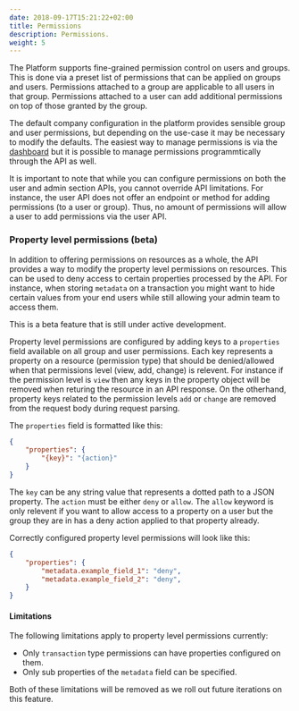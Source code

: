 ```yaml
---
date: 2018-09-17T15:21:22+02:00
title: Permissions
description: Permissions.
weight: 5
---
```


The Platform supports fine-grained permission control on users and groups. This is done via a preset list of permissions that can be applied on groups and users. Permissions attached to a group are applicable to all users in that group. Permissions attached to a user can add additional permissions on top of those granted by the group.

The default company configuration in the platform provides sensible group and user permissions, but depending on the use-case it may be necessary to modify the defaults. The easiest way to manage permissions is via the [dashboard](https://dashboard.rehive.com) but it is possible to manage permissions programmtically through the API as well.

<aside class="notice">
It is important to note that while you can configure permissions on both the user and admin section APIs, you cannot override API limitations. For instance, the user API does not offer an endpoint or method for adding permissions (to a user or group). Thus, no amount of permissions will allow a user to add permissions via the user API.
</aside>

### Property level permissions (beta)

In addition to offering permissions on resources as a whole, the API provides a way to modify the property level permissions on resources. This can be used to deny access to certain properties processed by the API. For instance, when storing `metadata` on a transaction you might want to hide certain values from your end users while still allowing your admin team to access them.

<aside class="warning">
This is a beta feature that is still under active development.
</aside>

Property level permissions are configured by adding keys to a `properties` field available on all group and user permissions. Each key represents a property on a resource (permission type) that should be denied/allowed when that permissions level (view, add, change) is relevent. For instance if the permission level is `view` then any keys in the property object will be removed when returing the resource in an API response. On the otherhand, property keys related to the permission levels `add` or `change` are removed from the request body during request parsing.

The `properties` field is formatted like this:

```json
{
	"properties": {
		"{key}": "{action}"
	}
}
```

The `key` can be any string value that represents a dotted path to a JSON property. The `action` must be either `deny` or `allow`. The `allow` keyword is only relevent if you want to allow access to a property on a user but the group they are in has a deny action applied to that property already.

Correctly configured property level permissions will look like this:

```json
{
	"properties": {
		"metadata.example_field_1": "deny",
		"metadata.example_field_2": "deny",
	}
}
```

#### Limitations

The following limitations apply to property level permissions currently:

- Only `transaction` type permissions can have properties configured on them.
- Only sub properties of the `metadata` field can be specified.

Both of these limitations will be removed as we roll out future iterations on this feature.
